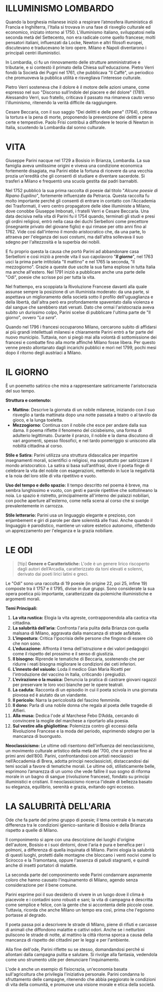 # ILLUMINISMO LOMBARDO
Quando la borghesia milanese iniziò a respirare l’atmosfera illuministica di Francia e Inghilterra, l'Italia si trovava in una fase di risveglio culturale ed economico, iniziato intorno al 1750. L'illuminismo italiano, sviluppatosi nella seconda metà del Settecento, non era radicale come quello francese; molti pensatori italiani, influenzati da Locke, Newton e altri filosofi europei, discutevano e traducevano le loro opere. Milano e Napoli diventarono i principali centri illuministici.

In Lombardia, ci fu un rinnovamento delle strutture amministrative e tributarie, e si contestò il primato della Chiesa sull'educazione. Pietro Verri fondò la Società dei Pugni nel 1761, che pubblicava "Il Caffè", un periodico che promuoveva la pubblica utilità e risvegliava l'interesse culturale.

Pietro Verri sosteneva che il dolore è il motore delle azioni umane, come espresso nel suo "Discorso sull’indole del piacere e del dolore" (1781). Alessandro Verri, suo fratello, criticava il passato ma rimaneva cauto verso l'illuminismo, ritenendo la verità difficile da raggiungere.

Cesare Beccaria, con il suo saggio "Dei delitti e delle pene" (1764), criticava la tortura e la pena di morte, proponendo la prevenzione dei delitti e pene certe e tempestive. Paolo Frisi contribuì a diffondere le teorie di Newton in Italia, scuotendo la Lombardia dal sonno culturale.

# VITA
Giuseppe Parini nacque nel 1729 a Bosisio in Brianza, Lombardia. La sua famiglia aveva umilissime origini e viveva una condizione economica fortemente disagiata, ma Parini ebbe la fortuna di ricevere da una vecchia prozia un'eredità che gli consentì di studiare e diventare sacerdote. 
Si trasferì a Milano e frequentò una scuola gestita dai padri barnabiti.

Nel 1752 pubblicò la sua prima raccolta di poesie dal titolo "*Alcune poesie di Ripano Eupilino*", fortemente influenzate da Petrarca. Questa raccolta fu molto importante perché gli consentì di entrare in contatto con l'Accademia dei Trasformati, il vero centro propagatore delle idee illuministe a Milano, dove conobbe Giuseppe Imbonati, i fratelli Verri e Cesare Beccaria. 
Una data decisiva nella vita di Parini fu il 1754 quando, terminati gli studi e presi gli ordini religiosi, entrò nella casa dei duchi Serbelloni come precettore (insegnante privato del giovane figlio) e qui rimase per otto anni fino al 1762. 
Vide così dall'interno il mondo aristocratico che, da una parte, lo attraeva per l'eleganza dei suoi costumi, ma dall'altra sollevava il suo sdegno per l'altezzosità e la superbia dei nobili.

E fu proprio questa la causa che portò Parini ad abbandonare casa Serbelloni e così iniziò a prende vita il suo capolavoro "***Il giorno***", nel 1763 uscì la prima parte intitolata "Il mattino" e nel 1765 la seconda, "Il mezzogiorno". Grazie a queste due uscite la sua fama esplose in tutta Italia ma anche all'estero.
Nel 1791 iniziò a pubblicare anche una parte delle "Odi", poesie che scrisse poi per tutta la vita.

Nel frattempo, era scoppiata la Rivoluzione Francese davanti alla quale assunse sempre la posizione di un illuminista moderato: da una parte, si aspettava un miglioramento della società sotto il profilo dell'uguaglianza e della libertà, dall'altra però era profondamente spaventato dalla violenza e dal sangue che sarebbero stati versati. 
Dato che ormai l'aristocrazia aveva subito un durissimo colpo, Parini scelse di pubblicare l'ultima parte de "Il giorno", ovvero "*La sera*". 

Quando nel 1796 i francesi occuparono Milano, cercarono subito di affidarsi ai più grandi intellettuali milanesi e chiaramente Parini entrò a far parte del nuovo municipio. Tuttavia, non si piegò mai alla volontà di sottomissione dei francesi e combatte fino alla morte affinché Milano fosse libera. Per questo venne presto allontanato dagli incarichi pubblici e morì nel 1799, pochi mesi dopo il ritorno degli austriaci a Milano.

# IL GIORNO
È un poemetto satirico che mira a rappresentare satiricamente l'aristocrazia del suo tempo. 

**Struttura e contenuto:**
- **Mattino**: Descrive la giornata di un nobile milanese, iniziando con il suo risveglio a tarda mattinata dopo una notte passata a teatro o al tavolo da gioco, e la lunga toeletta. 
- **Mezzogiorno**: Continua con il nobile che esce per andare dalla sua dama. Il poema riflette il fenomeno del cicisbeismo, una forma di adulterio legittimato. Durante il pranzo, il nobile e la dama discutono di vari argomenti, spesso filosofici, e nel tardo pomeriggio si uniscono alla nobiltà cittadina al corso.

**Stile e Satira:**
Parini utilizza una struttura didascalica per impartire insegnamenti morali, scientifici o religiosi, ma soprattutto per satirizzare il mondo aristocratico. La satira si basa sull’antifrasi, dove il poeta finge di celebrare la vita del nobile con esagerazioni, mettendo in luce la negatività e la noia del loro stile di vita ripetitivo e vuoto.

**Uso del tempo e dello spazio:**
Il tempo descritto nel poema è breve, ma sembra lunghissimo e vuoto, con gesti e parole ripetitive che sottolineano la noia. Lo spazio è ristretto, principalmente all'interno dei palazzi nobiliari, con poche aperture all'esterno, come nella scena al corso che si svolge prevalentemente in carrozza.

**Stile letterario:**
Parini usa un linguaggio elegante e prezioso, con enjambement e giri di parole per dare solennità alle frasi. Anche quando il linguaggio è parodistico, mantiene un valore estetico autonomo, riflettendo un apprezzamento per l'eleganza e la grazia nobiliare.

# LE ODI
>[!tip] **Genere e Caratteristiche:**
L'ode è un genere lirico riscoperto dagli autori dell’Arcadia, caratterizzato da toni elevati e solenni, derivato dai poeti lirici latini e greci.

Le "Odi" sono una raccolta di 19 poesie (in origine 22, poi 25, infine 19) composte tra il 1757 e il 1795, divise in due gruppi. Sono considerate la sua opera poetica più importante, caratterizzate da polemiche illuministiche e argomenti morali.

**Temi Principali:**
1. **La vita rustica:** Elogia la vita agreste, contrapponendola alla caotica vita cittadina.
2. **La salubrità dell’aria:** Confronta l'aria pulita della Brianza con quella malsana di Milano, aggravata dalla mancanza di strade asfaltate.
3. **L’impostura:** Critica l'ipocrisia delle persone che fingono di essere ciò che non sono.
4. **L’educazione:** Affronta il tema dell'istruzione e dei valori pedagogici come il rispetto del prossimo e il senso di giustizia.
5. **Il bisogno:** Riprende le tematiche di Beccaria, sostenendo che per ridurre i reati bisogna migliorare le condizioni dei ceti inferiori.
6. **L’innesto del vaiuolo:** Loda il medico Gian Maria Ricetti per l'introduzione del vaccino in Italia, criticando i pregiudizi.
7. **L’evirazione o la musica:** Denuncia la pratica di castrare giovani ragazzi per preservare le loro voci bianche per le opere teatrali.
8. **La caduta:** Racconta di un episodio in cui il poeta scivola in una giornata piovosa ed è aiutato da un viandante.
9. **Il pericolo:** Narra la pericolosità del fascino femminile.
10. **Il dono:** Parla di una nobile donna che regala al poeta delle tragedie di Alfieri.
11. **Alla musa:** Dedica l'ode al Marchese Febo D’Adda, cercando di convincere la moglie del marchese a riportarlo alla poesia.
12. **Sul vestire alla ghigliottina:** Polemizza contro gli eccessi della Rivoluzione Francese e la moda del periodo, esprimendo sdegno per la mancanza di buongusto.

**Neoclassicismo:**
Le ultime odi risentono dell'influenza del neoclassicismo, un movimento culturale artistico della metà del ‘700, che si protrae fino ai primi anni dell’800. Parini, confrontandosi con artisti neoclassici nell’Accademia di Brera, adotta principi neoclassicisti, distaccandosi dai temi sociali a favore di tematiche morali. Le ultime odi, stilisticamente belle, esprimono l’amarezza di un uomo che vede fallire il suo sogno di riforma morale in un bagno di sangue (rivoluzione francese), fondato su principi illuministici e cristiani. 
Il neoclassicismo ricerca l'ideale di bellezza basato su eleganza, equilibrio, serenità e grazia, evitando ogni eccesso.

# LA SALUBRITÀ DELL'ARIA
Ode che fa parte del primo gruppo di poesie; il tema centrale è la marcata differenza tra le condizioni igienico-sanitarie di Bosisio e della Brianza rispetto a quelle di Milano.

Il componimento si apre con una descrizione dei luoghi d'origine dell'autore, Bosisio e i suoi dintorni, dove l'aria è pura e benefica per i polmoni, a differenza di quella inquinata di Milano. Parini elogia la salubrità di questi luoghi, protetti dalle montagne che bloccano i venti nocivi come lo Scirocco e la Tramontana, oppure l'assenza di paludi stagnanti, e quindi anche di insetti portatori di malattie.

La seconda parte del componimento vede Parini condannare aspramente coloro che hanno causato l'inquinamento di Milano, agendo senza considerazione per il bene comune. 

Parini esprime poi il suo desiderio di vivere in un luogo dove il clima è piacevole e i contadini sono robusti e sani; la vita di campagna è descritta come semplice e felice, con la gente che si accontenta delle piccole cose. Tuttavia, ricorda che anche Milano un tempo era così, prima che l'egoismo portasse al degrado.

Il poeta passa poi a descrivere le strade di Milano, piene di rifiuti e carcasse di animali che diffondono malattie e cattivi odori. Anche se i netturbini puliscono le strade di notte, al mattino la città ritorna sporca a causa della mancanza di rispetto dei cittadini per le leggi e per l'ambiente.

Alla fine dell'ode, Parini riflette su se stesso, domandandosi perché si allontani dalla campagna pulita e salutare. Si rivolge alla fantasia, vedendola come uno strumento utile per denunciare l'inquinamento.

L'ode è anche un esempio di fisiocrazia, un'economia basata sull'agricoltura che privilegia l'iniziativa personale. Parini condanna lo sfruttamento delle campagne, ritenendo che abbia peggiorato le condizioni di vita della comunità, e promuove una visione morale e etica della società.


